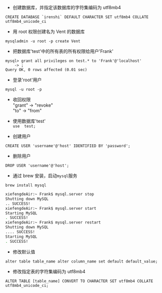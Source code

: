 * 创建数据库，并指定该数据库的字符集编码为 utf8mb4  
```mysql
CREATE DATABASE `irenshi` DEFAULT CHARACTER SET utf8mb4 COLLATE utf8mb4_unicode_ci
```

* 用 root 权限创建名为 Vent 的数据库    
```mysql
mysqladmin -u root -p create Vent
```


* 把数据库'test'中的所有表的所有权限给用户'Frank'  
```mysql
mysql> grant all privileges on test.* to 'Frank'@'localhost'
    -> ;
Query OK, 0 rows affected (0.01 sec)
```

* 登录'root'用户  
```mysql
mysql -u root -p
```

* 收回权限  
"grant" -> "revoke"  
"to" -> "from"

* 使用数据库'test'  
`use  test;`

* 创建用户  
```mysql
CREATE USER 'username'@'host' IDENTIFIED BY 'password';
```

* 删除用户  
```mysql
DROP USER 'username'@'host';
```

* 通过 brew 安装，启动`mysql`服务  
```
brew install mysql
```
```bash
xiefengdeAir:~ Frank$ mysql.server stop
Shutting down MySQL
.. SUCCESS! 
xiefengdeAir:~ Frank$ mysql.server start
Starting MySQL
. SUCCESS! 
xiefengdeAir:~ Frank$ mysql.server restart
Shutting down MySQL
.... SUCCESS! 
Starting MySQL
. SUCCESS! 
```

* 修改默认值
```mysql
alter table table_name alter column_name set default default_value;
```


* 修改指定表的字符集编码为 utf8mb4  
```mysql
ALTER TABLE [table_name] CONVERT TO CHARACTER SET utf8mb4 COLLATE utf8mb4_unicode_ci;
```
